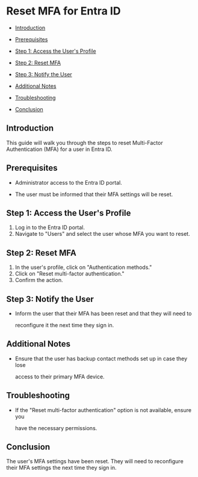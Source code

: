
# Reset MFA for Entra ID

<!-- toc -->


* [Introduction](#introduction)

* [Prerequisites](#prerequisites)

* [Step 1: Access the User's Profile](#step-1-access-the-users-profile)

* [Step 2: Reset MFA](#step-2-reset-mfa)

* [Step 3: Notify the User](#step-3-notify-the-user)

* [Additional Notes](#additional-notes)

* [Troubleshooting](#troubleshooting)

* [Conclusion](#conclusion)

<!-- tocstop -->


## Introduction

This guide will walk you through the steps to reset Multi-Factor Authentication
(MFA) for a user in Entra ID.


## Prerequisites


* Administrator access to the Entra ID portal.

* The user must be informed that their MFA settings will be reset.


## Step 1: Access the User's Profile

1. Log in to the Entra ID portal.
2. Navigate to "Users" and select the user whose MFA you want to reset.


## Step 2: Reset MFA

1. In the user's profile, click on "Authentication methods."
2. Click on "Reset multi-factor authentication."
3. Confirm the action.


## Step 3: Notify the User


* Inform the user that their MFA has been reset and that they will need to

  reconfigure it the next time they sign in.


## Additional Notes


* Ensure that the user has backup contact methods set up in case they lose

  access to their primary MFA device.


## Troubleshooting


* If the "Reset multi-factor authentication" option is not available, ensure you

  have the necessary permissions.


## Conclusion

The user's MFA settings have been reset. They will need to reconfigure their MFA
settings the next time they sign in.